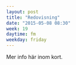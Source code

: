```yaml
---
layout: post
title: "Redovisning"
date: "2015-05-08 08:30"
week: 19
daytime: fm
weekday: friday
---
```


Mer info här inom kort.
